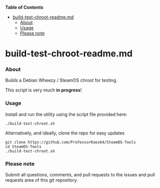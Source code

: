 <!-- START doctoc generated TOC please keep comment here to allow auto update -->
<!-- DON'T EDIT THIS SECTION, INSTEAD RE-RUN doctoc TO UPDATE -->
**Table of Contents**

- [build-test-chroot-readme.md](#build-test-chroot-readmemd)
    - [About](#about)
    - [Usage](#usage)
    - [Please note](#please-note)

<!-- END doctoc generated TOC please keep comment here to allow auto update -->

# build-test-chroot-readme.md

### About
Builds a Debian Wheezy / SteamOS chroot for testing. 

This script is very much **in progress**! 
 
### Usage

Install and run the utility using the script file provided here:
```
./build-test-chroot.sh
```

Alternatively, and ideally, clone the repo for easy updates
```
git clone https://github.com/ProfessorKaos64/SteamOS-Tools
cd SteamOS-Tools
./build-test-chroot.sh
```

### Please note

Submit all questions, comments, and pull requests to the issues and pull requests area of this git repository.
